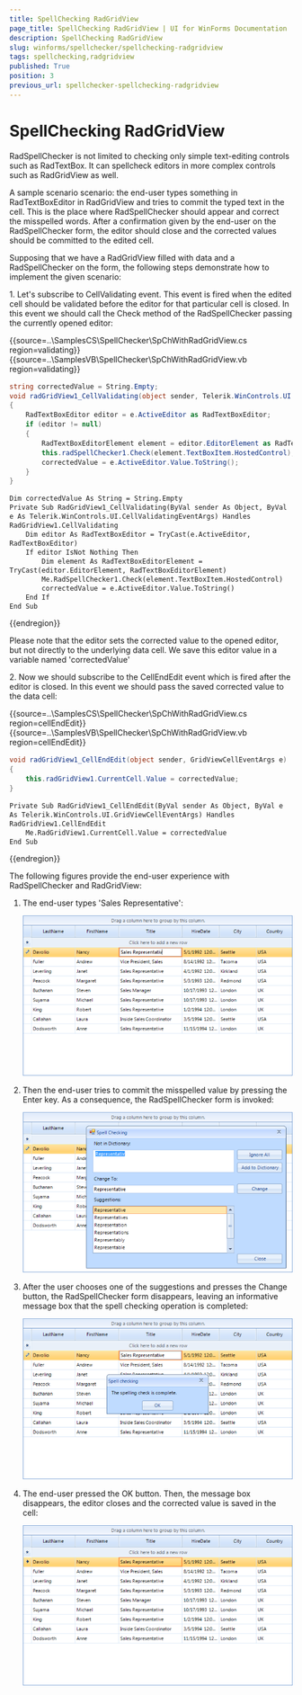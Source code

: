 ```yaml
---
title: SpellChecking RadGridView
page_title: SpellChecking RadGridView | UI for WinForms Documentation
description: SpellChecking RadGridView
slug: winforms/spellchecker/spellchecking-radgridview
tags: spellchecking,radgridview
published: True
position: 3
previous_url: spellchecker-spellchecking-radgridview
---
```


# SpellChecking RadGridView

RadSpellChecker is not limited to checking only simple text-editing controls such as RadTextBox. It can spellcheck editors in more complex controls such as RadGridView as well.
      

A sample scenario scenario: the end-user types something in RadTextBoxEditor in RadGridView and tries to commit the typed text in the cell. This is the place where RadSpellChecker should appear and correct the misspelled words.  After a confirmation given by the end-user on the RadSpellChecker form, the editor should close and the corrected values should be committed to the edited cell.
      

Supposing that we have a RadGridView filled with data and a RadSpellChecker on the form, the following steps demonstrate how to implement the given scenario:
      

1\. Let's subscribe to CellValidating event. This event is fired when the edited cell should be validated before the editor for that particular cell is closed. In this event we should call the Check method of the RadSpellChecker passing the currently opened editor:


{{source=..\SamplesCS\SpellChecker\SpChWithRadGridView.cs region=validating}} 
{{source=..\SamplesVB\SpellChecker\SpChWithRadGridView.vb region=validating}} 

````C#
string correctedValue = String.Empty;
void radGridView1_CellValidating(object sender, Telerik.WinControls.UI.CellValidatingEventArgs e)
{
    RadTextBoxEditor editor = e.ActiveEditor as RadTextBoxEditor;
    if (editor != null)
    {
        RadTextBoxEditorElement element = editor.EditorElement as RadTextBoxEditorElement;
        this.radSpellChecker1.Check(element.TextBoxItem.HostedControl);
        correctedValue = e.ActiveEditor.Value.ToString();
    }
}

````
````VB.NET
Dim correctedValue As String = String.Empty
Private Sub RadGridView1_CellValidating(ByVal sender As Object, ByVal e As Telerik.WinControls.UI.CellValidatingEventArgs) Handles RadGridView1.CellValidating
    Dim editor As RadTextBoxEditor = TryCast(e.ActiveEditor, RadTextBoxEditor)
    If editor IsNot Nothing Then
        Dim element As RadTextBoxEditorElement = TryCast(editor.EditorElement, RadTextBoxEditorElement)
        Me.RadSpellChecker1.Check(element.TextBoxItem.HostedControl)
        correctedValue = e.ActiveEditor.Value.ToString()
    End If
End Sub

````

{{endregion}} 


Please note that the editor sets the corrected value to the opened editor, but not directly to the underlying data cell. We save this editor value in a variable named 'correctedValue'
          

2\. Now we should subscribe to the CellEndEdit event which is fired after the editor is closed. In this event we should pass the saved corrected value to the data cell:

{{source=..\SamplesCS\SpellChecker\SpChWithRadGridView.cs region=cellEndEdit}} 
{{source=..\SamplesVB\SpellChecker\SpChWithRadGridView.vb region=cellEndEdit}} 

````C#
void radGridView1_CellEndEdit(object sender, GridViewCellEventArgs e)
{
    this.radGridView1.CurrentCell.Value = correctedValue;
}

````
````VB.NET
Private Sub RadGridView1_CellEndEdit(ByVal sender As Object, ByVal e As Telerik.WinControls.UI.GridViewCellEventArgs) Handles RadGridView1.CellEndEdit
    Me.RadGridView1.CurrentCell.Value = correctedValue
End Sub

````

{{endregion}} 

The following figures provide the end-user experience with RadSpellChecker and RadGridView:
      

1. The end-user types 'Sales Representative':

    ![spellchecker-spellchecking-radgridview 001](images/spellchecker-spellchecking-radgridview001.png)

1. Then the end-user tries to commit the misspelled value by pressing the Enter key. As a consequence, the RadSpellChecker form is invoked:

    ![spellchecker-spellchecking-radgridview 002](images/spellchecker-spellchecking-radgridview002.png)

1. After the user chooses one of the suggestions and presses the Change button, the RadSpellChecker form disappears, leaving an informative message box that the spell checking operation is completed:

    ![spellchecker-spellchecking-radgridview 003](images/spellchecker-spellchecking-radgridview003.png)

1. The end-user pressed the OK button. Then, the message box disappears, the editor closes and the corrected value is saved in the cell:

    ![spellchecker-spellchecking-radgridview 004](images/spellchecker-spellchecking-radgridview004.png)
